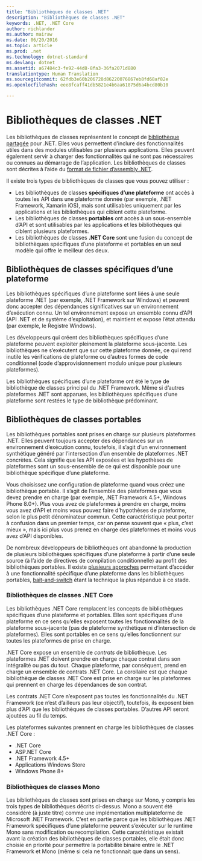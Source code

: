```yaml
---
title: "Bibliothèques de classes .NET"
description: "Bibliothèques de classes .NET"
keywords: .NET, .NET Core
author: richlander
ms.author: mairaw
ms.date: 06/20/2016
ms.topic: article
ms.prod: .net
ms.technology: dotnet-standard
ms.devlang: dotnet
ms.assetid: a67484c3-fe92-44d8-8fa3-36fa2071d880
translationtype: Human Translation
ms.sourcegitcommit: 62fdb3e60b206728d86220076867eb8fd68af82e
ms.openlocfilehash: eee8fcaff41db5821e4b6aa61875d6a4bcd80b10

---
```


# <a name="net-class-libraries"></a>Bibliothèques de classes .NET

Les bibliothèques de classes représentent le concept de [bibliothèque partagée](http://en.wikipedia.org/wiki/Library_%28computing%29#Shared_libraries) pour .NET. Elles vous permettent d’inclure des fonctionnalités utiles dans des modules utilisables par plusieurs applications. Elles peuvent également servir à charger des fonctionnalités qui ne sont pas nécessaires ou connues au démarrage de l’application. Les bibliothèques de classes sont décrites à l’aide du [format de fichier d’assembly .NET](assembly-format.md).

Il existe trois types de bibliothèques de classes que vous pouvez utiliser :

*   Les bibliothèques de classes **spécifiques d’une plateforme** ont accès à toutes les API dans une plateforme donnée (par exemple, .NET Framework, Xamarin iOS), mais sont utilisables uniquement par les applications et les bibliothèques qui ciblent cette plateforme.
*   Les bibliothèques de classes **portables** ont accès à un sous-ensemble d’API et sont utilisables par les applications et les bibliothèques qui ciblent plusieurs plateformes.
*   Les bibliothèques de classes **.NET Core** sont une fusion du concept de bibliothèques spécifiques d’une plateforme et portables en un seul modèle qui offre le meilleur des deux.

## <a name="platform-specific-class-libraries"></a>Bibliothèques de classes spécifiques d’une plateforme

Les bibliothèques spécifiques d’une plateforme sont liées à une seule plateforme .NET (par exemple, .NET Framework sur Windows) et peuvent donc accepter des dépendances significatives sur un environnement d’exécution connu. Un tel environnement expose un ensemble connu d’API (API .NET et de système d’exploitation), et maintient et expose l’état attendu (par exemple, le Registre Windows).

Les développeurs qui créent des bibliothèques spécifiques d’une plateforme peuvent exploiter pleinement la plateforme sous-jacente. Les bibliothèques ne s’exécutent que sur cette plateforme donnée, ce qui rend inutile les vérifications de plateforme ou d’autres formes de code conditionnel (code d’approvisionnement modulo unique pour plusieurs plateformes).

Les bibliothèques spécifiques d’une plateforme ont été le type de bibliothèque de classes principal du .NET Framework. Même si d’autres plateformes .NET sont apparues, les bibliothèques spécifiques d’une plateforme sont restées le type de bibliothèque prédominant.

## <a name="portable-class-libraries"></a>Bibliothèques de classes portables

Les bibliothèques portables sont prises en charge sur plusieurs plateformes .NET. Elles peuvent toujours accepter des dépendances sur un environnement d’exécution connu, toutefois, il s’agit d’un environnement synthétique généré par l’intersection d’un ensemble de plateformes .NET concrètes. Cela signifie que les API exposées et les hypothèses de plateformes sont un sous-ensemble de ce qui est disponible pour une bibliothèque spécifique d’une plateforme.

Vous choisissez une configuration de plateforme quand vous créez une bibliothèque portable. Il s’agit de l’ensemble des plateformes que vous devez prendre en charge (par exemple, .NET Framework 4.5+, Windows Phone 8.0+). Plus vous avez de plateformes à prendre en charge, moins vous avez d’API et moins vous pouvez faire d’hypothèses de plateforme, selon le plus petit dénominateur commun. Cette caractéristique peut porter à confusion dans un premier temps, car on pense souvent que « plus, c’est mieux », mais ici plus vous prenez en charge des plateformes et moins vous avez d’API disponibles.

De nombreux développeurs de bibliothèques ont abandonné la production de plusieurs bibliothèques spécifiques d’une plateforme à partir d’une seule source (à l’aide de directives de compilation conditionnelle) au profit des bibliothèques portables. Il existe [plusieurs approches](http://blog.stephencleary.com/2012/11/portable-class-library-enlightenment.html) permettant d’accéder à une fonctionnalité spécifique d’une plateforme dans les bibliothèques portables, [bait-and-switch](http://log.paulbetts.org/the-bait-and-switch-pcl-trick/) étant la technique la plus répandue à ce stade.

### <a name="net-core-class-libraries"></a>Bibliothèques de classes .NET Core

Les bibliothèques .NET Core remplacent les concepts de bibliothèques spécifiques d’une plateforme et portables. Elles sont spécifiques d’une plateforme en ce sens qu’elles exposent toutes les fonctionnalités de la plateforme sous-jacente (pas de plateforme synthétique ni d’intersection de plateformes). Elles sont portables en ce sens qu’elles fonctionnent sur toutes les plateformes de prise en charge.

.NET Core expose un ensemble de _contrats_ de bibliothèque. Les plateformes .NET doivent prendre en charge chaque contrat dans son intégralité ou pas du tout. Chaque plateforme, par conséquent, prend en charge un ensemble de contrats .NET Core. La corollaire est que chaque bibliothèque de classes .NET Core est prise en charge sur les plateformes qui prennent en charge les dépendances de son contrat.

Les contrats .NET Core n’exposent pas toutes les fonctionnalités du .NET Framework (ce n’est d’ailleurs pas leur objectif), toutefois, ils exposent bien plus d’API que les bibliothèques de classes portables. D’autres API seront ajoutées au fil du temps.

Les plateformes suivantes prennent en charge les bibliothèques de classes .NET Core :

*   .NET Core
*   ASP.NET Core
*   .NET Framework 4.5+
*   Applications Windows Store
*   Windows Phone 8+

### <a name="mono-class-libraries"></a>Bibliothèques de classes Mono

Les bibliothèques de classes sont prises en charge sur Mono, y compris les trois types de bibliothèques décrits ci-dessus. Mono a souvent été considéré (à juste titre) comme une implémentation multiplateforme de Microsoft .NET Framework. C’est en partie parce que les bibliothèques .NET Framework spécifiques d’une plateforme peuvent s’exécuter sur le runtime Mono sans modification ou recompilation. Cette caractéristique existait avant la création des bibliothèques de classes portables, elle était donc choisie en priorité pour permettre la portabilité binaire entre le .NET Framework et Mono (même si cela ne fonctionnait que dans un sens).



<!--HONumber=Nov16_HO3-->


